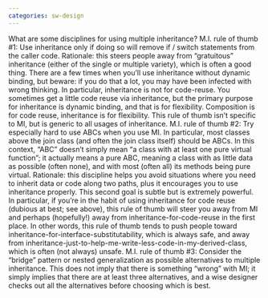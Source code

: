 ```yaml
---
categories: sw-design
---
```

<p>What are some disciplines for using multiple inheritance? M.I. rule of thumb #1: Use inheritance only if doing so will remove if / switch statements from the caller code. Rationale: this steers people away from &ldquo;gratuitous&rdquo; inheritance (either of the single or multiple variety), which is often a good thing. There are a few times when you&rsquo;ll use inheritance without dynamic binding, but beware: if you do that a lot, you may have been infected with wrong thinking. In particular, inheritance is not for code-reuse. You sometimes get a little code reuse via inheritance, but the primary purpose for inheritance is dynamic binding, and that is for flexibility. Composition is for code reuse, inheritance is for flexibility. This rule of thumb isn&rsquo;t specific to MI, but is generic to all usages of inheritance. M.I. rule of thumb #2: Try especially hard to use ABCs when you use MI. In particular, most classes above the join class (and often the join class itself) should be ABCs. In this context, &ldquo;ABC&rdquo; doesn&rsquo;t simply mean &ldquo;a class with at least one pure virtual function&rdquo;; it actually means a pure ABC, meaning a class with as little data as possible (often none), and with most (often all) its methods being pure virtual. Rationale: this discipline helps you avoid situations where you need to inherit data or code along two paths, plus it encourages you to use inheritance properly. This second goal is subtle but is extremely powerful. In particular, if you&rsquo;re in the habit of using inheritance for code reuse (dubious at best; see above), this rule of thumb will steer you away from MI and perhaps (hopefully!) away from inheritance-for-code-reuse in the first place. In other words, this rule of thumb tends to push people toward inheritance-for-interface-substitutability, which is always safe, and away from inheritance-just-to-help-me-write-less-code-in-my-derived-class, which is often (not always) unsafe. M.I. rule of thumb #3: Consider the &ldquo;bridge&rdquo; pattern or nested generalization as possible alternatives to multiple inheritance. This does not imply that there is something &ldquo;wrong&rdquo; with MI; it simply implies that there are at least three alternatives, and a wise designer checks out all the alternatives before choosing which is best.</p>